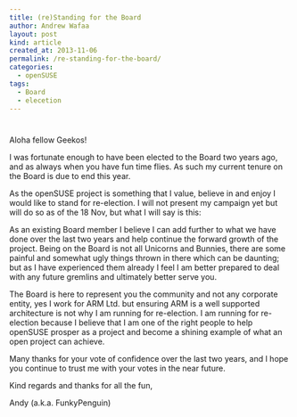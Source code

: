 ```yaml
---
title: (re)Standing for the Board
author: Andrew Wafaa
layout: post
kind: article
created_at: 2013-11-06
permalink: /re-standing-for-the-board/
categories:
  - openSUSE
tags:
  - Board
  - elecetion
---
```

# 

Aloha fellow Geekos!

I was fortunate enough to have been elected to the Board two years
ago, and as always when you have fun time flies. As such my current
tenure on the Board is due to end this year.

As the openSUSE project is something that I value, believe in and
enjoy I would like to stand for re-election. I will not present my
campaign yet but will do so as of the 18 Nov, but what I will say is
this:

As an existing Board member I believe I can add further to what we
have done over the last two years and help continue the forward growth
of the project. Being on the Board is not all Unicorns and Bunnies,
there are some painful and somewhat ugly things thrown in there which
can be daunting; but as I have experienced them already I feel I am
better prepared to deal with any future gremlins and ultimately better
serve you.

The Board is here to represent you the community and not any corporate
entity, yes I work for ARM Ltd. but ensuring ARM is a well supported
architecture is not why I am running for re-election. I am running for
re-election because I believe that I am one of the right people to
help openSUSE prosper as a project and become a shining example of
what an open project can achieve.

Many thanks for your vote of confidence over the last two years, and I
hope you continue to trust me with your votes in the near future.

Kind regards and thanks for all the fun,

Andy (a.k.a. FunkyPenguin)
